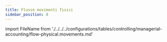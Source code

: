```yaml
---
title: Flusso movimenti fisici
sidebar_position: 8
---
```


import FileName from './../../../configurations/tables/controlling/managerial-accounting/flow-physical.movements.md'
 
<FileName />